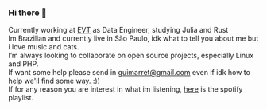 ### Hi there 👋

Currently working at [EVT](https://evtit.com/) as Data Engineer, studying Julia and Rust</br>
Im Brazilian and currently live in São Paulo, idk what to tell you about me but i love music and cats. </br>
I’m always looking to collaborate on open source projects, especially Linux and PHP.</br>
If want some help please send in guimarret@gmail.com even if idk how to help we'll find some way. :))</br>
If for any reason you are interest in what im listening, [here](https://open.spotify.com/playlist/37i9dQZF1EpkdgSsl16sqj?si=7011309960c14dd5) is the spotify playlist.


